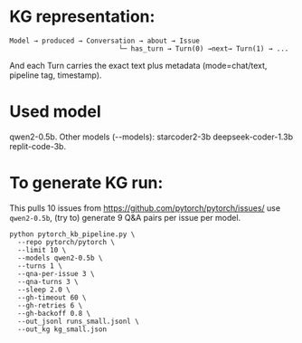 # KG representation: 
```
Model → produced → Conversation → about → Issue
                           └─ has_turn → Turn(0) →next→ Turn(1) → ...
```
And each Turn carries the exact text plus metadata (mode=chat/text, pipeline tag, timestamp).

# Used model 
qwen2-0.5b. 
Other models (--models): starcoder2-3b deepseek-coder-1.3b replit-code-3b.


# To generate KG run:
This pulls 10 issues from https://github.com/pytorch/pytorch/issues/
use `qwen2-0.5b`, (try to) generate 9 Q&A pairs per issue per model. 
```
python pytorch_kb_pipeline.py \
  --repo pytorch/pytorch \
  --limit 10 \
  --models qwen2-0.5b \
  --turns 1 \
  --qna-per-issue 3 \
  --qna-turns 3 \
  --sleep 2.0 \
  --gh-timeout 60 \
  --gh-retries 6 \
  --gh-backoff 0.8 \
  --out_jsonl runs_small.jsonl \
  --out_kg kg_small.json
```